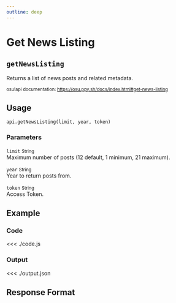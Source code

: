 ```yaml
---
outline: deep
---
```


# Get News Listing <Badge type="info" text="GET"/>

## `getNewsListing`

Returns a list of news posts and related metadata.

<small>osu!api documentation: https://osu.ppy.sh/docs/index.html#get-news-listing</small>

## Usage

`api.getNewsListing(limit, year, token)`

### Parameters

`limit` <small>String</small> <Badge type="tip" text="optional" /><br>
Maximum number of posts (12 default, 1 minimum, 21 maximum).

`year` <small>String</small> <Badge type="tip" text="optional" /><br>
Year to return posts from.

`token` <small>String</small><br>
Access Token.

## Example

### Code
<<< ./code.js

### Output
<<< ./output.json

## Response Format

<!--@include: ./response.md-->